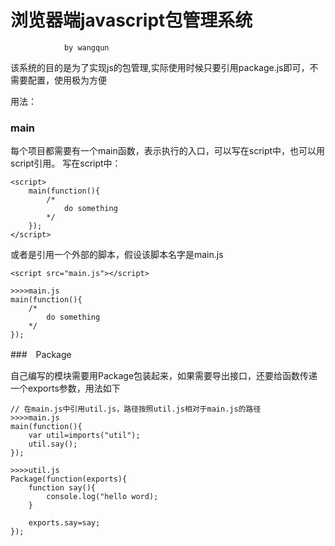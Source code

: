 
# 浏览器端javascript包管理系统

                by wangqun
                
该系统的目的是为了实现js的包管理,实际使用时候只要引用package.js即可，不需要配置，使用极为方便

用法：

### main
每个项目都需要有一个main函数，表示执行的入口，可以写在script中，也可以用script引用。
写在script中：
```
<script>
    main(function(){
        /* 
            do something
        */
    });
</script>
```
或者是引用一个外部的脚本，假设该脚本名字是main.js
```
<script src="main.js"></script>

>>>>main.js
main(function(){
    /* 
        do something
    */
});
```

###　Package

自己编写的模块需要用Package包装起来，如果需要导出接口，还要给函数传递一个exports参数，用法如下
```
// 在main.js中引用util.js，路径按照util.js相对于main.js的路径
>>>>main.js
main(function(){
    var util=imports("util");
    util.say();
});

>>>>util.js
Package(function(exports){
    function say(){
        console.log("hello word);
    }
    
    exports.say=say;
});

```


